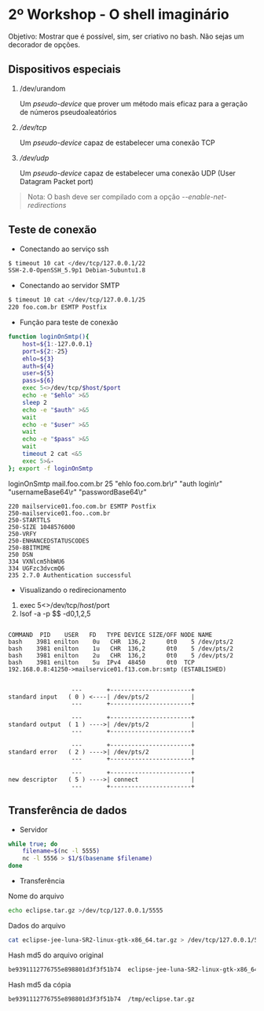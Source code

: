 # 2º Workshop - O shell imaginário

Objetivo: Mostrar que é possível, sim, ser criativo no bash. Não sejas um decorador de opções.

## Dispositivos especiais

1. /dev/urandom

    Um *pseudo-device* que prover um método mais eficaz  para a geração de números pseudoaleatórios

2. *_/dev/tcp_*

    Um *pseudo-device* capaz de estabelecer uma conexão TCP

3. *_/dev/udp_*

    Um *pseudo-device* capaz de estabelecer uma conexão UDP (User Datagram Packet port)


> Nota: O bash deve ser compilado com a opção *--enable-net-redirections*

## Teste de conexão

+ Conectando ao serviço ssh

```bash
$ timeout 10 cat </dev/tcp/127.0.0.1/22
SSH-2.0-OpenSSH_5.9p1 Debian-5ubuntu1.8
```

+ Conectando ao servidor SMTP

```bash
$ timeout 10 cat </dev/tcp/127.0.0.1/25
220 foo.com.br ESMTP Postfix
```

+ Função para teste de conexão

```bash
function loginOnSmtp(){
    host=${1:-127.0.0.1}
    port=${2:-25}
    ehlo=${3}
    auth=${4}
    user=${5}
    pass=${6}
    exec 5<>/dev/tcp/$host/$port
    echo -e "$ehlo" >&5
    sleep 2
    echo -e "$auth" >&5
    wait
    echo -e "$user" >&5
    wait
    echo -e "$pass" >&5
    wait
    timeout 2 cat <&5
    exec 5>&-
}; export -f loginOnSmtp
```

loginOnSmtp mail.foo.com.br 25 "ehlo foo.com.br\r" "auth login\r" "usernameBase64\r" "passwordBase64\r"

```text
220 mailservice01.foo.com.br ESMTP Postfix
250-mailservice01.foo..com.br
250-STARTTLS
250-SIZE 1048576000
250-VRFY
250-ENHANCEDSTATUSCODES
250-8BITMIME
250 DSN
334 VXNlcm5hbWU6
334 UGFzc3dvcmQ6
235 2.7.0 Authentication successful
```

+ Visualizando o redirecionamento

1. exec 5<>/dev/tcp/$host/$port
2. lsof -a -p $$ -d0,1,2,5

```text

COMMAND  PID    USER   FD   TYPE DEVICE SIZE/OFF NODE NAME
bash    3981 enilton    0u   CHR  136,2      0t0    5 /dev/pts/2
bash    3981 enilton    1u   CHR  136,2      0t0    5 /dev/pts/2
bash    3981 enilton    2u   CHR  136,2      0t0    5 /dev/pts/2
bash    3981 enilton    5u  IPv4  48450      0t0  TCP 192.168.0.8:41250->mailservice01.f13.com.br:smtp (ESTABLISHED)


                  ---       +-----------------------+
standard input   ( 0 ) <----| /dev/pts/2            |
                  ---       +-----------------------+

                  ---       +-----------------------+
standard output  ( 1 ) ---->| /dev/pts/2            |
                  ---       +-----------------------+

                  ---       +-----------------------+
standard error   ( 2 ) ---->| /dev/pts/2            |
                  ---       +-----------------------+

                  ---       +-----------------------+
new descriptor   ( 5 ) ---->| connect               |
                  ---       +-----------------------+
```

## Transferência de dados

+ Servidor

```bash
while true; do
    filename=$(nc -l 5555)
    nc -l 5556 > $1/$(basename $filename)
done
```

+ Transferência

Nome do arquivo

```bash
echo eclipse.tar.gz >/dev/tcp/127.0.0.1/5555
```

Dados do arquivo

```bash
cat eclipse-jee-luna-SR2-linux-gtk-x86_64.tar.gz > /dev/tcp/127.0.0.1/5556
```

Hash md5 do arquivo original

```bash
be9391112776755e898801d3f3f51b74  eclipse-jee-luna-SR2-linux-gtk-x86_64.tar.gz
```

Hash md5 da cópia

```bash
be9391112776755e898801d3f3f51b74  /tmp/eclipse.tar.gz
```


